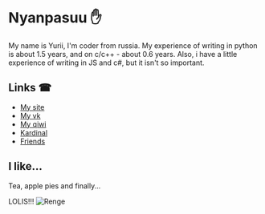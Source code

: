 # Nyanpasuu ✋

My name is Yurii, I'm coder from russia. 
My experience of writing in python is about 1.5 years, and on c/c++ - about 0.6 years.
Also, i have a little experience of writing in JS and c#, but it isn't so important.

## Links ☎

- [My site](http://abrzv.xyz)
- [My vk](https://vk.com/async.raider)
- [My qiwi](http://qiwi.com/n/ABRZV)
- [Kardinal](https://vk.com/kardinal_sys)
- [Friends](https://vk.com/sparta.r4iders)

## I like...

Tea, apple pies and finally...

LOLIS!!!
![Renge](https://1.downloader.disk.yandex.ru/preview/c872720a7cc402bfa3e541f6a2b42cef8faed96e30c9190bc6d477457c1be695/inf/4l2yRbu1RJHUOFLShD5ZOCUCQqNlgNEg8cnVwZYl_ZEaX6v-kDUXsS20x_JnnRYGxii_IyLp0_ugf-8KBdVYOQ%3D%3D?uid=866266063&filename=1534572621_giphy.gif&disposition=inline&hash=&limit=0&content_type=image%2Fgif&owner_uid=866266063&tknv=v2&size=1864x939, "Лоля флексит")
